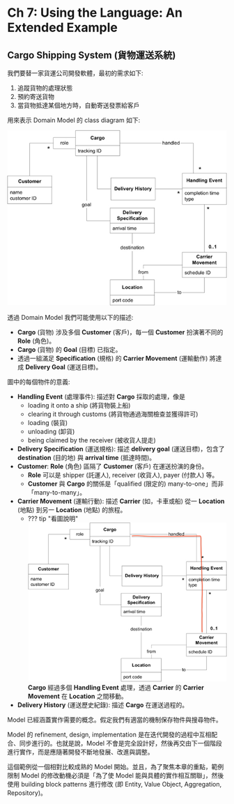 # Ch 7: Using the Language: An Extended Example

## Cargo Shipping System (貨物運送系統)

我們要替一家貨運公司開發軟體，最初的需求如下:

1. 追蹤貨物的處理狀態
2. 預約寄送貨物
3. 當貨物抵達某個地方時，自動寄送發票給客戶

用來表示 Domain Model 的 class diagram 如下:

![](07/01.png)

透過 Domain Model 我們可能使用以下的描述:

- **Cargo** (貨物) 涉及多個 **Customer** (客戶)，每一個 **Customer** 扮演著不同的 **Role** (角色)。
- **Cargo** (貨物) 的 **Goal** (目標) 已指定。
- 透過一組滿足 **Specification** (規格) 的 **Carrier Movement** (運輸動作) 將達成 **Delivery Goal** (運送目標)。

圖中的每個物件的意義:

- **Handling Event** (處理事件): 描述對 **Cargo** 採取的處理，像是
    - loading it onto a ship (將貨物裝上船)
    - clearing it through customs (將貨物通過海關檢查並獲得許可)
    - loading (裝貨)
    - unloading (卸貨)
    - being claimed by the receiver (被收貨人提走)
- **Delivery Specification** (運送規格): 描述 **delivery goal** (運送目標)，包含了 **destination** (目的地) 與 **arrival time** (抵達時間)。
- **Customer**: **Role** (角色) 區隔了 **Customer** (客戶) 在運送扮演的身份。
    - **Role** 可以是 shipper (託運人), receiver (收貨人), payer (付款人) 等。
    - **Customer** 與 **Cargo** 的關係是「qualified (限定的) many-to-one」而非「many-to-many」。
- **Carrier Movement** (運輸行動): 描述 **Carrier** (如，卡車或船) 從一 **Location** (地點) 到另一 **Location** (地點) 的旅程。
    - ??? tip "看圖說明"
          ![](07/01-carrier-movement.png)
          **Cargo** 經過多個 **Handling Event** 處理，透過 **Carrier** 的 **Carrier Movement** 在 **Location** 之間移動。
- **Delivery History** (運送歷史紀錄): 描述 **Cargo** 在運送過程的。

Model 已經涵蓋實作需要的概念。假定我們有適當的機制保存物件與搜尋物件。

Model 的 refinement, design, implementation 是在迭代開發的過程中互相配合、同步進行的。也就是說，Model 不會是完全設計好，然後再交由下一個階段進行實作，而是應隨著開發不斷地發展、改進與調整。

這個範例從一個相對比較成熟的 Model 開始。並且，為了聚焦本章的重點，範例限制 Model 的修改動機必須是「為了使 Model 能與具體的實作相互關聯」，然後使用 building block patterns 進行修改 (即 Entity, Value Object, Aggregation, Repository)。
